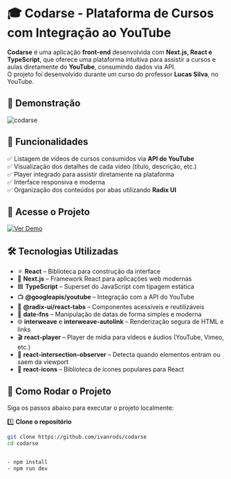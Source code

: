 # 🎓 Codarse - Plataforma de Cursos com Integração ao YouTube

**Codarse** é uma aplicação **front-end** desenvolvida com **Next.js, React e TypeScript**, que oferece uma plataforma intuitiva para assistir a cursos e aulas diretamente do **YouTube**, consumindo dados via API.  
O projeto foi desenvolvido durante um curso do professor **Lucas Silva**, no YouTube.

## 🎥 Demonstração
![codarse](https://github.com/user-attachments/assets/add7ba57-dd6e-4501-ae5b-10c1eff58519)
## 🚀 Funcionalidades

✅ Listagem de vídeos de cursos consumidos via **API do YouTube**  
✅ Visualização dos detalhes de cada vídeo (título, descrição, etc.)  
✅ Player integrado para assistir diretamente na plataforma  
✅ Interface responsiva e moderna  
✅ Organização dos conteúdos por abas utilizando **Radix UI**

## 🔗 Acesse o Projeto

[![Ver Demo](https://img.shields.io/badge/Demo-Ao%20vivo-blue?style=for-the-badge&logo=vercel)](https://codarse-app.vercel.app)  

## 🛠️ Tecnologias Utilizadas

- ⚛️ **React** – Biblioteca para construção da interface  
- 🚀 **Next.js** – Framework React para aplicações web modernas  
- 🟦 **TypeScript** – Superset do JavaScript com tipagem estática  
- 📺 **@googleapis/youtube** – Integração com a API do YouTube  
- 🧱 **@radix-ui/react-tabs** – Componentes acessíveis e reutilizáveis  
- 📆 **date-fns** – Manipulação de datas de forma simples e moderna  
- 🌐 **interweave** e **interweave-autolink** – Renderização segura de HTML e links  
- 🎬 **react-player** – Player de mídia para vídeos e áudios (YouTube, Vimeo, etc.)  
- 👀 **react-intersection-observer** – Detecta quando elementos entram ou saem da viewport  
- 🎨 **react-icons** – Biblioteca de ícones populares para React  

## 📂 Como Rodar o Projeto

Siga os passos abaixo para executar o projeto localmente:

1️⃣ **Clone o repositório**
```bash
git clone https://github.com/ivanrods/codarse
cd codarse


- npm install
- npm run dev

